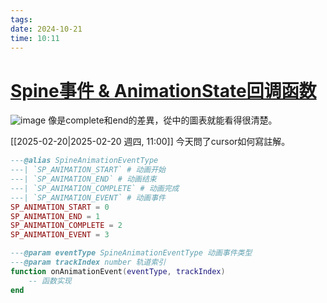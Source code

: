 ```yaml
---
tags: 
date: 2024-10-21
time: 10:11
---
```

# [Spine事件 & AnimationState回调函数](http://zh.esotericsoftware.com/spine-unity-events#Spine%E4%BA%8B%E4%BB%B6-amp;-AnimationState%E5%9B%9E%E8%B0%83%E5%87%BD%E6%95%B0)

![image](http://zh.esotericsoftware.com/img/spine-runtimes-guide/spine-unity/callbackchart.png)
像是complete和end的差異，從中的圖表就能看得很清楚。

[[2025-02-20|2025-02-20 週四, 11:00]]
今天問了cursor如何寫註解。

```lua
---@alias SpineAnimationEventType
---| `SP_ANIMATION_START` # 动画开始
---| `SP_ANIMATION_END` # 动画结束
---| `SP_ANIMATION_COMPLETE` # 动画完成
---| `SP_ANIMATION_EVENT` # 动画事件
SP_ANIMATION_START = 0
SP_ANIMATION_END = 1
SP_ANIMATION_COMPLETE = 2
SP_ANIMATION_EVENT = 3

---@param eventType SpineAnimationEventType 动画事件类型
---@param trackIndex number 轨道索引
function onAnimationEvent(eventType, trackIndex)
	-- 函数实现
end
```